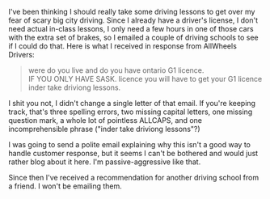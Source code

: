 <!--
.. title: Letter from Driving School
.. date: 2010-04-01 20:33:43
.. author: Amy Brown
-->

I've been thinking I should really take some driving lessons to
get over my fear of scary big city driving. Since I already have
a driver's license, I don't need actual in-class
lessons, I only need a few hours in one of those cars with the extra
set of brakes, so I emailed a couple of driving schools to see if I could
do that. Here is what I received in response from AllWheels Drivers:

<blockquote>
were do you live and do you have ontario G1 licence.<br />
IF YOU ONLY HAVE SASK. licence you will have to get your G1 licence inder take driviong lessons.
</blockquote>

I shit you not, I didn't change a single letter of that email.
If you're keeping track, that's three spelling errors, two missing
capital letters, one missing question mark, a whole lot of pointless
ALLCAPS, and one incomprehensible phrase ("inder take driviong lessons"?)

I was going to send a polite email explaining why this
isn't a good way to handle customer response, but it seems I can't
be bothered and would just rather blog about it here. I'm passive-aggressive
like that.

Since then I've received a recommendation for another driving school
from a friend. I won't be emailing them.


